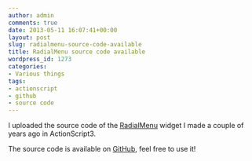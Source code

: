 ```yaml
---
author: admin
comments: true
date: 2013-05-11 16:07:41+00:00
layout: post
slug: radialmenu-source-code-available
title: RadialMenu source code available
wordpress_id: 1273
categories:
- Various things
tags:
- actionscript
- github
- source code
---
```


I uploaded the source code of the [RadialMenu](http://www.expobrain.net/2010/11/30/actionscript-radial-menu-demo/) widget I made a couple of years ago in ActionScript3.

<!-- more -->

The source code is available on [GitHub](https://github.com/expobrain/radialmenu-as3), feel free to use it!

